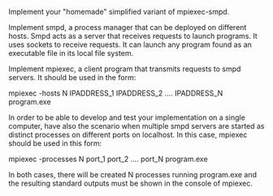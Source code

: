Implement your "homemade" simplified variant of mpiexec-smpd.   

Implement smpd, a  process manager that can be deployed on different hosts. Smpd acts as a server that receives requests to launch programs. It uses sockets to receive requests. It can launch any program found as an executable file in its local file system.

Implement mpiexec, a client program that transmits requests to smpd servers. It  should be used in the form:

mpiexec -hosts N  IPADDRESS_1 IPADDRESS_2 ....  IPADDRESS_N program.exe

In order to be able to develop and test your implementation on a single computer, have also the scenario when multiple smpd servers are started as distinct processes on different ports on localhost. In this case, mpiexec should be used in this form:

mpiexec -processes N port_1 port_2 .... port_N program.exe

In both cases, there will be created N processes running program.exe and the resulting standard outputs must be shown in the console of mpiexec.